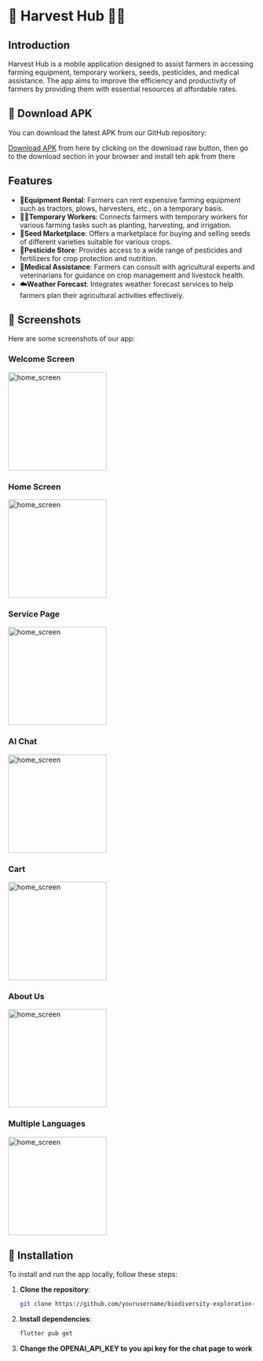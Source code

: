 # 🧺 Harvest Hub 🧑‍🌾




## Introduction

Harvest Hub is a mobile application designed to assist farmers in accessing farming equipment, temporary workers, seeds, pesticides, and medical assistance. The app aims to improve the efficiency and productivity of farmers by providing them with essential resources at affordable rates.


## 📲 Download APK

You can download the latest APK from our GitHub repository:

[Download APK](assets/app-release.apk) from here by clicking on the download raw button, then go to the download section in your browser and install teh apk from there


## Features

- **🚜Equipment Rental**: Farmers can rent expensive farming equipment such as tractors, plows, harvesters, etc., on a temporary basis.
- **👩‍🌾Temporary Workers**: Connects farmers with temporary workers for various farming tasks such as planting, harvesting, and irrigation.
- **🌱Seed Marketplace**: Offers a marketplace for buying and selling seeds of different varieties suitable for various crops.
- **🦟Pesticide Store**: Provides access to a wide range of pesticides and fertilizers for crop protection and nutrition.
- **🏥Medical Assistance**: Farmers can consult with agricultural experts and veterinarians for guidance on crop management and livestock health.
- **☁️Weather Forecast**: Integrates weather forecast services to help farmers plan their agricultural activities effectively.


## 📸 Screenshots

Here are some screenshots of our app:

### Welcome Screen
<img src="https://github.com/abhijit-23blaze/Harvest-Hub/blob/main/assets/Screenshot_20240601-182745.png" alt="home_screen" width="200">

### Home Screen
<img src="https://github.com/abhijit-23blaze/Harvest-Hub/blob/main/assets/Screenshot_20240601-182818.png" alt="home_screen" width="200">

### Service Page
<img src="https://github.com/abhijit-23blaze/Harvest-Hub/blob/main/assets/Screenshot_20240601-182826.png" alt="home_screen" width="200">

### AI Chat
<img src="https://github.com/abhijit-23blaze/Harvest-Hub/blob/main/assets/Screenshot_20240601-182903.png" alt="home_screen" width="200">

### Cart 
<img src="https://github.com/abhijit-23blaze/Harvest-Hub/blob/main/assets/Screenshot_20240601-182911.png" alt="home_screen" width="200">

### About Us
<img src="https://github.com/abhijit-23blaze/Harvest-Hub/blob/main/assets/Screenshot_20240601-182928.png" alt="home_screen" width="200">

### Multiple Languages
<img src="https://github.com/abhijit-23blaze/Harvest-Hub/blob/main/assets/Screenshot_20240601-182806.png" alt="home_screen" width="200">



## 🚀 Installation




To install and run the app locally, follow these steps:

1. **Clone the repository**:
   ```sh
   git clone https://github.com/yourusername/biodiversity-exploration-app.git

  2. **Install dependencies**:
     ```sh
     flutter pub get 

  3. **Change the OPENAI_API_KEY to you api key for the chat page to work**


  
